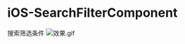 # iOS-SearchFilterComponent
搜索筛选条件
![效果.gif](http://upload-images.jianshu.io/upload_images/3816723-e824f8c49f0afad4.gif?imageMogr2/auto-orient/strip)
